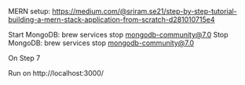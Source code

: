 MERN setup: https://medium.com/@sriram.se21/step-by-step-tutorial-building-a-mern-stack-application-from-scratch-d281010715e4

Start MongoDB: brew services stop mongodb-community@7.0
Stop MongoDB: brew services stop mongodb-community@7.0


On Step 7

Run on http://localhost:3000/